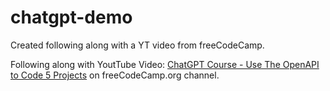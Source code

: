 # chatgpt-demo
Created following along with a YT video from freeCodeCamp.

Following along with YoutTube Video: [ChatGPT Course - Use The OpenAPI to Code 5 Projects](https://www.youtube.com/watch?v=uRQH2CFvedY) on freeCodeCamp.org channel.

